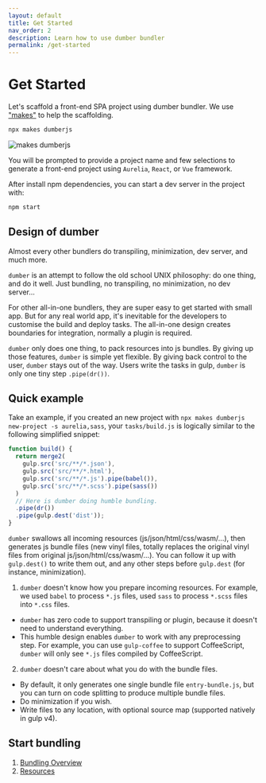 ```yaml
---
layout: default
title: Get Started
nav_order: 2
description: Learn how to use dumber bundler
permalink: /get-started
---
```


# Get Started

Let's scaffold a front-end SPA project using dumber bundler. We use ["makes"](https://github.com/makesjs/makes) to help the scaffolding.

```bash
npx makes dumberjs
```

![makes dumberjs](https://makes.js.org/assets/makes-dumberjs.gif)

You will be prompted to provide a project name and few selections to generate a front-end project using `Aurelia`, `React`, or `Vue` framework.

After install npm dependencies, you can start a dev server in the project with:
```sh
npm start
```

## Design of dumber

Almost every other bundlers do transpiling, minimization, dev server, and much more.

`dumber` is an attempt to follow the old school UNIX philosophy: do one thing, and do it well. Just bundling, no transpiling, no minimization, no dev server...

For other all-in-one bundlers, they are super easy to get started with small app. But for any real world app, it's inevitable for the developers to customise the build and deploy tasks. The all-in-one design creates boundaries for integration, normally a plugin is required.

`dumber` only does one thing, to pack resources into js bundles. By giving up those features, `dumber` is simple yet flexible. By giving back control to the user, `dumber` stays out of the way. Users write the tasks in gulp, `dumber` is only one tiny step `.pipe(dr())`.

## Quick example

Take an example, if you created an new project with `npx makes dumberjs new-project -s aurelia,sass`, your `tasks/build.js` is logically similar to the following simplified snippet:

```js
function build() {
  return merge2(
    gulp.src('src/**/*.json'),
    gulp.src('src/**/*.html'),
    gulp.src('src/**/*.js').pipe(babel()),
    gulp.src('src/**/*.scss').pipe(sass())
  )
  // Here is dumber doing humble bundling.
  .pipe(dr())
  .pipe(gulp.dest('dist'));
}
```

`dumber` swallows all incoming resources (js/json/html/css/wasm/...), then generates js bundle files (new vinyl files, totally replaces the original vinyl files from original js/json/html/css/wasm/...). You can follow it up with `gulp.dest()` to write them out, and any other steps before `gulp.dest` (for instance, minimization).

1. `dumber` doesn't know how you prepare incoming resources. For example, we used `babel` to process `*.js` files, used `sass` to process `*.scss` files into `*.css` files.
  * `dumber` has zero code to support transpiling or plugin, because it doesn't need to understand everything.
  * This humble design enables `dumber` to work with any preprocessing step. For example, you can use `gulp-coffee` to support CoffeeScript, `dumber` will only see `*.js` files compiled by CoffeeScript.
2. `dumber` doesn't care about what you do with the bundle files.
  * By default, it only generates one single bundle file `entry-bundle.js`, but you can turn on code splitting to produce multiple bundle files.
  * Do minimization if you wish.
  * Write files to any location, with optional source map (supported natively in gulp v4).

## Start bundling

1. [Bundling Overview](bundling-overview)
2. [Resources](resources)
